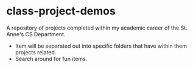 # class-project-demos
A repository of projects completed within my academic career of the St. Anne's CS Department.

- Item will be separated out into specific folders that have within them projects related.
- Search around for fun items.
